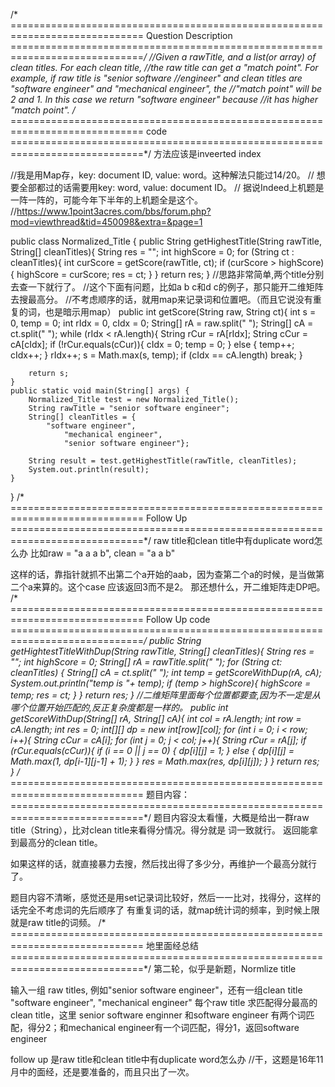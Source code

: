 /* =============================================================================
Question Description
=============================================================================*/
//Given a rawTitle, and a list(or array) of clean titles. For each clean title,
//the raw title can get a "match point". For example, if raw title is "senior software
//engineer" and clean titles are "software engineer" and "mechanical engineer", the
//"match point" will be 2 and 1. In this case we return "software engineer" because
//it has higher "match point".
/* =============================================================================
code
=============================================================================*/
方法应该是inveerted index

//我是用Map存，key: document ID, value: word。这种解法只能过14/20。
// 想要全部都过的话需要用key: word, value: document ID。
// 据说Indeed上机题是一阵一阵的，可能今年下半年的上机题全是这个。
//https://www.1point3acres.com/bbs/forum.php?mod=viewthread&tid=450098&extra=&page=1



public class Normalized_Title {
    public String getHighestTitle(String rawTitle, String[] cleanTitles){
        String res = "";
        int highScore = 0;
        for (String ct : cleanTitles){
            int curScore = getScore(rawTitle, ct);
            if (curScore > highScore){
                highScore = curScore;
                res = ct;
            }
        }
        return res;
    }
    //思路非常简单,两个title分别去查一下就行了。
    //这个下面有问题，比如a b c和d c的例子，那只能开二维矩阵去搜最高分。
    //不考虑顺序的话，就用map来记录词和位置吧。（而且它说没有重复的词，也是暗示用map）
    public int getScore(String raw, String ct){
        int s = 0, temp = 0;
        int rIdx = 0, cIdx = 0;
        String[] rA = raw.split(" ");
        String[] cA = ct.split(" ");
        while (rIdx < rA.length){
            String rCur = rA[rIdx];
            String cCur = cA[cIdx];
            if (!rCur.equals(cCur)){
                cIdx = 0;
                temp = 0;
            }
            else {
                temp++;
                cIdx++;
            }
            rIdx++;
            s = Math.max(s, temp);
            if (cIdx == cA.length) break;
        }

        return s;
    }
    public static void main(String[] args) {
        Normalized_Title test = new Normalized_Title();
        String rawTitle = "senior software engineer";
        String[] cleanTitles = {
            "software engineer",
                "mechanical engineer",
                "senior software engineer"};

        String result = test.getHighestTitle(rawTitle, cleanTitles);
        System.out.println(result);
    }
}
/* =============================================================================
Follow Up
=============================================================================*/
raw title和clean title中有duplicate word怎么办
比如raw = "a a a b", clean = "a a b"

这样的话，靠指针就抓不出第二个a开始的aab，因为查第二个a的时候，是当做第二个a来算的。这个case
应该返回3而不是2。
那还想什么，开二维矩阵走DP吧。
/* =============================================================================
Follow Up code
=============================================================================*/
    public String getHightestTitleWithDup(String rawTitle, String[] cleanTitles){
        String res = "";
        int highScore = 0;
        String[] rA = rawTitle.split(" ");
        for (String ct: cleanTitles) {
            String[] cA = ct.split(" ");
            int temp = getScoreWithDup(rA, cA);
            System.out.println("temp is "+ temp);
            if (temp > highScore){
                highScore = temp;
                res = ct;
            }
        }
        return res;
    }
    //二维矩阵里面每个位置都要查,因为不一定是从哪个位置开始匹配的,反正复杂度都是一样的。
    public int getScoreWithDup(String[] rA, String[] cA){
        int col = rA.length;
        int row = cA.length;
        int res = 0;
        int[][] dp = new int[row][col];
        for (int i = 0; i < row; i++){
            String cCur = cA[i];
            for (int j = 0; j < col; j++){
                String rCur = rA[j];
                if (rCur.equals(cCur)){
                    if (i == 0 || j == 0) {
                        dp[i][j] = 1;
                    }
                    else {
                        dp[i][j] = Math.max(1, dp[i-1][j-1] + 1);
                    }
                }
                res = Math.max(res, dp[i][j]);
            }
        }
        return res;
    }
/* =============================================================================
题目内容：
=============================================================================*/
题目内容没太看懂，大概是给出一群raw title（String），比对clean title来看得分情况。得分就是
词一致就行。
返回能拿到最高分的clean title。

如果这样的话，就直接暴力去搜，然后找出得了多少分，再维护一个最高分就行了。

题目内容不清晰，感觉还是用set记录词比较好，然后一一比对，找得分，这样的话完全不考虑词的先后顺序了
有重复词的话，就map统计词的频率，到时候上限就是raw title的词频。
/* =============================================================================
地里面经总结
=============================================================================*/
第二轮，似乎是新题，Normlize title

输入一组 raw titles, 例如"senior software engineer"，还有一组clean title "software engineer",
"mechanical engineer"
每个raw title 求匹配得分最高的clean title，这里 senior software enginner
和software engineer 有两个词匹配，得分2；和mechanical engineer有一个词匹配，得分1，返回software engineer

follow up 是raw title和clean title中有duplicate word怎么办
//干，这题是16年11月中的面经，还是要准备的，而且只出了一次。